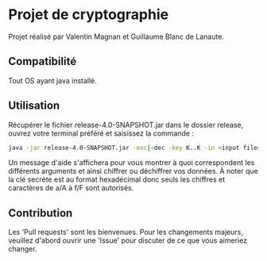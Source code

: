 # Projet de cryptographie

Projet réalisé par Valentin Magnan et Guillaume Blanc de Lanaute.

## Compatibilité

Tout OS ayant java installé.

## Utilisation

Récupérer le fichier release-4.0-SNAPSHOT.jar dans le dossier release, ouvrez votre terminal préféré et saisissez la commande :
```bash
java -jar release-4.0-SNAPSHOT.jar -enc|-dec -key K..K -in <input file> -out <output file>
```
Un message d'aide s'affichera pour vous montrer à quoi correspondent les différents arguments et ainsi chiffrer ou déchiffrer vos données.
À noter que la clé secrète est au format hexadécimal donc seuls les chiffres et caractères de a/A à f/F sont autorisés.

## Contribution

Les 'Pull requests' sont les bienvenues. Pour les changements majeurs, veuillez d'abord ouvrir une 'Issue' pour discuter de ce que vous aimeriez changer.
